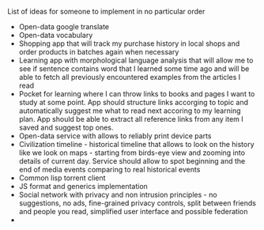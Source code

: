 List of ideas for someone to implement in no particular order

* Open-data google translate
* Open-data vocabulary
* Shopping app that will track my purchase history in local shops and order products in batches again when necessary
* Learning app with morphological language analysis that will allow me to see if sentence contains word that I learned
  some time ago and will be able to fetch all previously encountered examples from the articles I read
* Pocket for learning where I can throw links to books and pages I want to study at some point. App should structure
  links accorging to topic and automatically suggest me what to read next accoring to my learning plan. App should be
  able to extract all reference links from any item I saved and suggest top ones.
* Open-data service with allows to reliably print device parts
* Civilization timeline - historical timeline that allows to look on the history like we look on maps - starting from
  birds-eye view and zooming into details of current day. Service should allow to spot beginning and the end of media
  events comparing to real historical events
* Common lisp torrent client
* JS format and generics implementation
* Social network with privacy and non intrusion principles - no suggestions, no ads, fine-grained privacy controls, split between friends and people you read, simplified user interface and possible federation
*
